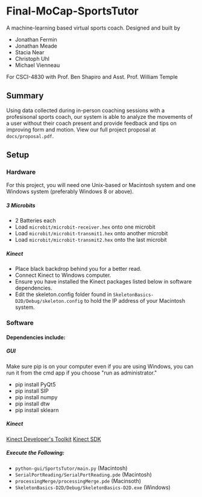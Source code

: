 # Final-MoCap-SportsTutor
A machine-learning based virtual sports coach.
Designed and built by  
* Jonathan Fermin
* Jonathan Meade
* Stacia Near
* Christoph Uhl
* Michael Vienneau  

For CSCI-4830 with Prof. Ben Shapiro and Asst. Prof. William Temple  
## Summary
Using data collected during in-person coaching sessions with a profesisonal sports coach, our system is able to analyze the movements of a user
without their coach present and provide feedback and tips on improving form and motion. View our full project proposal at `docs/proposal.pdf`.

## Setup
### Hardware
For this project, you will need one Unix-based or Macintosh system and one Windows system (preferably Windows 8 or above).

##### 3 Microbits
* 2 Batteries each
* Load `microbit/microbit-receiver.hex` onto one microbit
* Load `microbit/microbit-transmit1.hex` onto another microbit
* Load `microbit/microbit-transmit2.hex` onto the last microbit

##### Kinect
* Place black backdrop behind you for a better read.
* Connect Kinect to Windows computer.
* Ensure you have installed the Kinect packages listed below in software dependencies.
* Edit the skeleton.config folder found in `SkeletonBasics-D2D/Debug/skeleton.config` to hold the IP address of your Macintosh system.

### Software
#### Dependencies include:
##### GUI
Make sure pip is on your computer even if you are using Windows, you can run it from the cmd app if you choose "run as administrator."

* pip install PyQt5
* pip install SIP
* pip install numpy
* pip install dtw
* pip install sklearn

##### Kinect
[Kinect Developer's Toolkit](https://www.microsoft.com/en-gb/download/details.aspx?id=40276)
[Kinect SDK](https://www.microsoft.com/en-gb/download/details.aspx?id=40278)

##### Execute the Following:
* `python-gui/SportsTutor/main.py` (Macintosh)
* `SerialPortReading/SerialPortReading.pde` (Macintosh)
* `processingMerge/processingMerge.pde` (Macinsoth)
* `SkeletonBasics-D2D/Debug/SkeletonBasics-D2D.exe` (Windows)